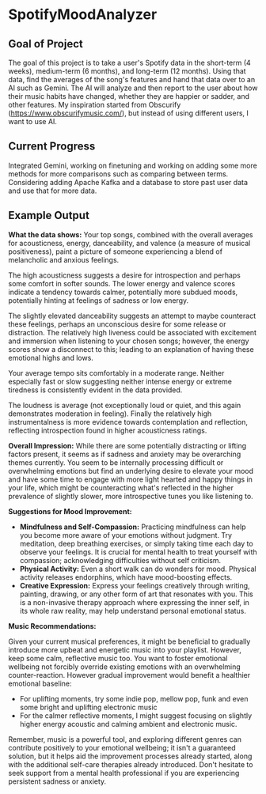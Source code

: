 # SpotifyMoodAnalyzer

## Goal of Project
The goal of this project is to take a user's Spotify data in the short-term (4 weeks), medium-term (6 months), and long-term (12 months). Using that data, find the averages of the song's features and hand that data over to an AI such as Gemini. The AI will analyze and then report to the user about how their music habits have changed, whether they are happier or sadder, and other features. My inspiration started from Obscurify (https://www.obscurifymusic.com/), but instead of using different users, I want to use AI.

## Current Progress
Integrated Gemini, working on finetuning and working on adding some more methods for more comparisons such as comparing between terms. Considering adding Apache Kafka and a database to store past user data and use that for more data.

## Example Output
**What the data shows:** Your top songs, combined with the overall averages for acousticness, energy, danceability, and valence (a measure of musical positiveness), paint a picture of someone experiencing a blend of melancholic and anxious feelings.

The high acousticness suggests a desire for introspection and perhaps some comfort in softer sounds. The lower energy and valence scores indicate a tendency towards calmer, potentially more subdued moods, potentially hinting at feelings of sadness or low energy.

The slightly elevated danceability suggests an attempt to maybe counteract these feelings, perhaps an unconscious desire for some release or distraction.  The relatively high liveness could be associated with excitement and immersion when listening to your chosen songs; however, the energy scores show a disconnect to this; leading to an explanation of having these emotional highs and lows.

Your average tempo sits comfortably in a moderate range. Neither especially fast or slow suggesting neither intense energy or extreme tiredness is consistently evident in the data provided.

The loudness is average (not exceptionally loud or quiet, and this again demonstrates moderation in feeling).  Finally the relatively high instrumentalness is more evidence towards contemplation and reflection, reflecting introspection found in higher acousticness ratings.

**Overall Impression:**  While there are some potentially distracting or lifting factors present, it seems as if sadness and anxiety may be overarching themes currently. You seem to be internally processing difficult or overwhelming emotions but find an underlying desire to elevate your mood and have some time to engage with more light hearted and happy things in your life, which might be counteracting what's reflected in the higher prevalence of slightly slower, more introspective tunes you like listening to.

**Suggestions for Mood Improvement:**

*   **Mindfulness and Self-Compassion:** Practicing mindfulness can help you become more aware of your emotions without judgment. Try meditation, deep breathing exercises, or simply taking time each day to observe your feelings. It is crucial for mental health to treat yourself with compassion; acknowledging difficulties without self criticism.
*   **Physical Activity:** Even a short walk can do wonders for mood. Physical activity releases endorphins, which have mood-boosting effects.
*   **Creative Expression:** Express your feelings creatively through writing, painting, drawing, or any other form of art that resonates with you.  This is a non-invasive therapy approach where expressing the inner self, in its whole raw reality, may help understand personal emotional status.

**Music Recommendations:**

Given your current musical preferences, it might be beneficial to gradually introduce more upbeat and energetic music into your playlist. However, keep some calm, reflective music too. You want to foster emotional wellbeing not forcibly override existing emotions with an overwhelming counter-reaction. However gradual improvement would benefit a healthier emotional baseline:

*   For uplifting moments, try some indie pop, mellow pop, funk and even some bright and uplifting electronic music
*   For the calmer reflective moments, I might suggest focusing on slightly higher energy acoustic and calming ambient and electronic music.

Remember, music is a powerful tool, and exploring different genres can contribute positively to your emotional wellbeing; it isn't a guaranteed solution, but it helps aid the improvement processes already started, along with the additional self-care therapies already introduced. Don't hesitate to seek support from a mental health professional if you are experiencing persistent sadness or anxiety.
